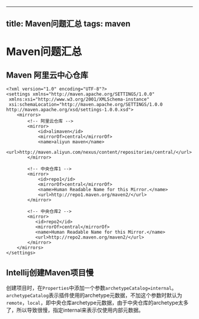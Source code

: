 -------------------------
title: Maven问题汇总
tags: maven
-------------------------

# Maven问题汇总
## Maven 阿里云中心仓库
```
<?xml version="1.0" encoding="UTF-8"?>
<settings xmlns="http://maven.apache.org/SETTINGS/1.0.0"
 xmlns:xsi="http://www.w3.org/2001/XMLSchema-instance"
 xsi:schemaLocation="http://maven.apache.org/SETTINGS/1.0.0 http://maven.apache.org/xsd/settings-1.0.0.xsd">
    <mirrors>
        <!-- 阿里云仓库 -->
        <mirror>
            <id>alimaven</id>
            <mirrorOf>central</mirrorOf>
            <name>aliyun maven</name>
            <url>http://maven.aliyun.com/nexus/content/repositories/central/</url>
        </mirror>
    
        <!-- 中央仓库1 -->
        <mirror>
            <id>repo1</id>
            <mirrorOf>central</mirrorOf>
            <name>Human Readable Name for this Mirror.</name>
            <url>http://repo1.maven.org/maven2/</url>
        </mirror>
    
        <!-- 中央仓库2 -->
        <mirror>
           <id>repo2</id>
           <mirrorOf>central</mirrorOf>
           <name>Human Readable Name for this Mirror.</name>
           <url>http://repo2.maven.org/maven2/</url>
        </mirror>     
    </mirrors> 
</settings>
```

## Intellij创建Maven项目慢
创建项目时，在`Properties`中添加一个参数`archetypeCatalog=internal`。
`archetypeCatalog`表示插件使用的archetype元数据，不加这个参数时默认为`remote`，`local`，即中央仓库archetype元数据，由于中央仓库的archetype太多了，所以导致很慢，指定internal来表示仅使用内部元数据。

